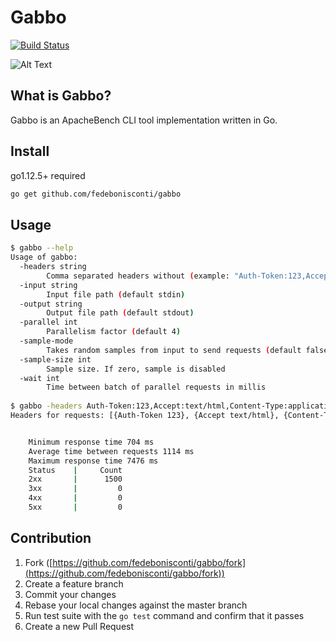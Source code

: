 # Gabbo

[![Build Status](https://travis-ci.com/fedebonisconti/gabbo.svg?token=qBVprKGBR8WcXqL8CatJ&branch=master)](https://travis-ci.com/fedebonisconti/gabbo)

![Alt Text](https://media.giphy.com/media/3orieQxWzEndtoNSxi/giphy.gif)


## What is Gabbo?
Gabbo is an ApacheBench CLI tool implementation written in Go.

## Install

go1.12.5+ required

```bash
go get github.com/fedebonisconti/gabbo
```

## Usage

```bash
$ gabbo --help                                                                                                                                                                                                                                                            130 ↵
Usage of gabbo:
  -headers string
    	Comma separated headers without (example: "Auth-Token:123,Accept:text/html,Content-Type:application/json")
  -input string
    	Input file path (default stdin)
  -output string
    	Output file path (default stdout)
  -parallel int
    	Parallelism factor (default 4)
  -sample-mode
    	Takes random samples from input to send requests (default false)
  -sample-size int
    	Sample size. If zero, sample is disabled
  -wait int
    	Time between batch of parallel requests in millis
    	
$ gabbo -headers Auth-Token:123,Accept:text/html,Content-Type:application/json -sample-mode -sample-size 1500 -parallel 10 -input test.txt -output out.txt
Headers for requests: [{Auth-Token 123}, {Accept text/html}, {Content-Type application/json}]


	Minimum response time 704 ms
	Average time between requests 1114 ms
	Maximum response time 7476 ms
	Status    |     Count
	2xx       |      1500
	3xx       |         0
	4xx       |         0
	5xx       |         0


```


## Contribution

1. Fork ([https://github.com/fedebonisconti/gabbo/fork](https://github.com/fedebonisconti/gabbo/fork))
1. Create a feature branch
1. Commit your changes
1. Rebase your local changes against the master branch
1. Run test suite with the `go test` command and confirm that it passes
1. Create a new Pull Request